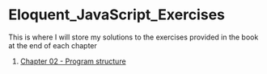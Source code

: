 # Eloquent_JavaScript_Exercises
This is where I will store my solutions to the exercises provided in the book at the end of each chapter


1. [Chapter 02 - Program structure](https://github.com/DraciVik/Eloquent_JavaScript_Exercises/tree/master/Chapter_2-Program_Structure)
